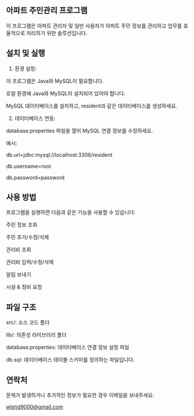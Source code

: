 ## 아파트 주민관리 프로그램

이 프로그램은 아파트 관리자 및 일반 사용자가 아파트 주민 정보를 관리하고 업무를 효율적으로 처리하기 위한 솔루션입니다.

## 설치 및 실행

1. 환경 설정:

이 프로그램은 Java와 MySQL이 필요합니다.

로컬 환경에 Java와 MySQL이 설치되어 있어야 합니다.

MySQL 데이터베이스를 설치하고, resident과 같은 데이터베이스를 생성하세요.

2. 데이터베이스 연동:

database.properties 파일을 열어 MySQL 연결 정보를 수정하세요.

예시:

db.url=jdbc:mysql://localhost:3306/resident 

db.username=root

db.password=password

## 사용 방법

프로그램을 실행하면 다음과 같은 기능을 사용할 수 있습니다:

주민 정보 조회

주민 추가/수정/삭제

관리비 조회

관리비 입력/수정/삭제

알림 보내기

시설 & 정비 요청

## 파일 구조

src/: 소스 코드 폴더

lib/: 의존성 라이브러리 폴더

database.properties: 데이터베이스 연결 정보 설정 파일

db.sql: 데이터베이스 테이블 스키마를 정의하는 파일입니다.

## 연락처

문제가 발생하거나 추가적인 정보가 필요한 경우 이메일을 보내주세요: 

wlstjd9000@gmail.com

